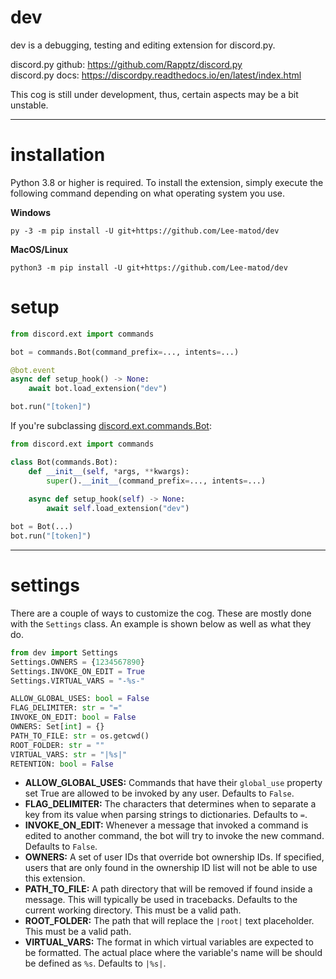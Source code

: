 # dev
dev is a debugging, testing and editing extension for discord.py.

discord.py github: https://github.com/Rapptz/discord.py  
discord.py docs: https://discordpy.readthedocs.io/en/latest/index.html

This cog is still under development, thus, certain aspects may be a bit unstable.
****
# installation

Python 3.8 or higher is required. To install the extension, simply execute the following command depending on what 
operating system you use.

**Windows**
```
py -3 -m pip install -U git+https://github.com/Lee-matod/dev
```
**MacOS/Linux**
```
python3 -m pip install -U git+https://github.com/Lee-matod/dev
```

# setup

```python
from discord.ext import commands

bot = commands.Bot(command_prefix=..., intents=...)

@bot.event
async def setup_hook() -> None:
    await bot.load_extension("dev")

bot.run("[token]")
```
If you're subclassing 
[discord.ext.commands.Bot](https://discordpy.readthedocs.io/en/stable/ext/commands/api.html#discord.ext.commands.Bot):
```python
from discord.ext import commands

class Bot(commands.Bot):
    def __init__(self, *args, **kwargs):
        super().__init__(command_prefix=..., intents=...)
    
    async def setup_hook(self) -> None:
        await self.load_extension("dev")

bot = Bot(...)
bot.run("[token]")
```
****
# settings

There are a couple of ways to customize the cog. These are mostly done with the `Settings` class. An example is shown 
below as well as what they do.
```python
from dev import Settings
Settings.OWNERS = {1234567890}
Settings.INVOKE_ON_EDIT = True
Settings.VIRTUAL_VARS = "-%s-"
```
```python
ALLOW_GLOBAL_USES: bool = False
FLAG_DELIMITER: str = "="
INVOKE_ON_EDIT: bool = False
OWNERS: Set[int] = {}
PATH_TO_FILE: str = os.getcwd()
ROOT_FOLDER: str = ""
VIRTUAL_VARS: str = "|%s|"
RETENTION: bool = False
```
* **ALLOW_GLOBAL_USES:** Commands that have their `global_use` property set True are allowed to be invoked by any user. 
Defaults to `False`.
* **FLAG_DELIMITER:** The characters that determines when to separate a key from its value when parsing strings to 
dictionaries. Defaults to `=`.
* **INVOKE_ON_EDIT:** Whenever a message that invoked a command is edited to another command, the bot will try to invoke 
the new command. Defaults to `False`.
* **OWNERS:** A set of user IDs that override bot ownership IDs. If specified, users that are only found in the 
ownership ID list will not be able to use this extension.
* **PATH_TO_FILE:** A path directory that will be removed if found inside a message. This will typically be used in 
tracebacks. Defaults to the current working directory. This must be a valid path.
* **ROOT_FOLDER:** The path that will replace the `|root|` text placeholder. This must be a valid path.
* **VIRTUAL_VARS:** The format in which virtual variables are expected to be formatted. The actual place where the 
variable's name will be should be defined as `%s`. Defaults to `|%s|`.
